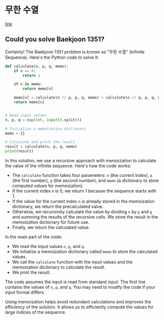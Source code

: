 # 무한 수열

[link](https://www.acmicpc.net/problem/1351)

## Could you solve Baekjoon 1351?

Certainly! The Baekjoon 1351 problem is known as "무한 수열" (Infinite Sequence). Here's the Python code to solve it:

```python
def calculate(n, p, q, memo):
    if n == 0:
        return 1

    if n in memo:
        return memo[n]

    memo[n] = calculate(n // p, p, q, memo) + calculate(n // q, p, q, memo)
    return memo[n]


# Read input values
n, p, q = map(int, input().split())

# Initialize a memoization dictionary
memo = {}

# Calculate and print the result
result = calculate(n, p, q, memo)
print(result)
```

In this solution, we use a recursive approach with memoization to calculate the value of the infinite sequence. Here's how the code works:

- The `calculate` function takes four parameters: `n` (the current index), `p` (the first number), `q` (the second number), and `memo` (a dictionary to store computed values for memoization).
- If the current index `n` is 0, we return 1 because the sequence starts with 1.
- If the value for the current index `n` is already stored in the memoization dictionary, we return the precalculated value.
- Otherwise, we recursively calculate the value by dividing `n` by `p` and `q` and summing the results of the recursive calls. We store the result in the memoization dictionary for future use.
- Finally, we return the calculated value.

In the main part of the code:

- We read the input values `n`, `p`, and `q`.
- We initialize a memoization dictionary called `memo` to store the calculated values.
- We call the `calculate` function with the input values and the memoization dictionary to calculate the result.
- We print the result.

The code assumes the input is read from standard input. The first line contains the values of `n`, `p`, and `q`. You may need to modify the code if your input format differs.

Using memoization helps avoid redundant calculations and improves the efficiency of the solution. It allows us to efficiently compute the values for large indices of the sequence.
